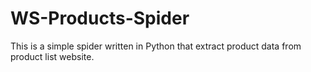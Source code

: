 # WS-Products-Spider
This is a simple spider written in Python that extract product data from product list website.
